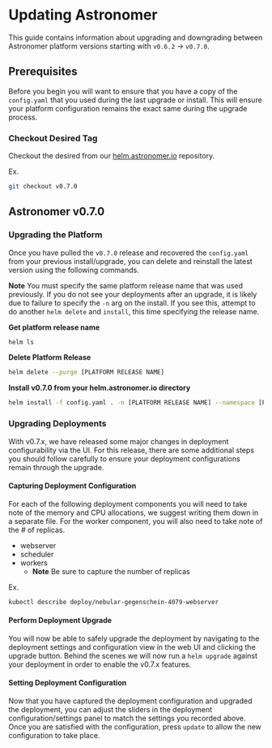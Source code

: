 # Updating Astronomer
This guide contains information about upgrading and downgrading between Astronomer platform versions starting with `v0.6.2` -> `v0.7.0`.

## Prerequisites

Before you begin you will want to ensure that you have a copy of the `config.yaml` that you used during the last upgrade or install. This will ensure your platform configuration remains the exact same during the upgrade process.

### Checkout Desired Tag
Checkout the desired from our [helm.astronomer.io](https://github.com/astronomer/helm.astronomer.io) repository.

Ex.

```bash
git checkout v0.7.0
```

## Astronomer v0.7.0

### Upgrading the Platform

Once you have pulled the `v0.7.0` release and recovered the `config.yaml` from your previous install/upgrade, you can delete and reinstall the latest version using the following commands.

**Note** You must specify the same platform release name that was used previously. If you do not see your deployments after an upgrade, it is likely due to failure to specify the `-n` arg on the install. If you see this, attempt to do another `helm delete` and `install`, this time specifying the release name.

__Get platform release name__

```bash
helm ls
```

__Delete Platform Release__

```bash
helm delete --purge [PLATFORM RELEASE NAME]
```

__Install v0.7.0 from your helm.astronomer.io directory__

```bash
helm install -f config.yaml . -n [PLATFORM RELEASE NAME] --namespace [PLATFORM NAMESPACE]
```

### Upgrading Deployments

With v0.7.x, we have released some major changes in deployment configurability via the UI. For this release, there are some additional steps you should follow carefully to ensure your deployment configurations remain through the upgrade.

#### Capturing Deployment Configuration

For each of the following deployment components you will need to take note of the memory and CPU allocations, we suggest writing them down in a separate file. For the worker component, you will also need to take note of the # of replicas.

- webserver
- scheduler
- workers
    - **Note** Be sure to capture the number of replicas

Ex. 

```bash
kubectl describe deploy/nebular-gegenschein-4079-webserver
```

#### Perform Deployment Upgrade
You will now be able to safely upgrade the deployment by navigating to the deployment settings and configuration view in the web UI and clicking the upgrade button. Behind the scenes we will now run a `helm upgrade` against your deployment in order to enable the v0.7.x features.

#### Setting Deployment Configuration
Now that you have captured the deployment configuration and upgraded the deployment, you can adjust the sliders in the deployment configuration/settings panel to match the settings you recorded above. Once you are satisfied with the configuration, press `update` to allow the new configuration to take place.

